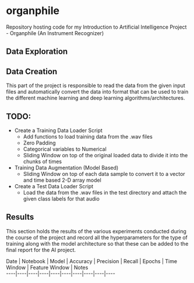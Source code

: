 # organphile
Repository hosting code for my Introduction to Artificial Intelligence Project - Organphile (An Instrument Recognizer)

## Data Exploration


## Data Creation
This part of the project is responsible to read the data from the given input files and automatically convert the data into format that can be used to train the different machine learning and deep learning algorithms/architectures.


## TODO:
 * Create a Training Data Loader Script
   * Add functions to load training data from the .wav files
   * Zero Padding
   * Categorical variables to Numerical
   * Sliding Window on top of the original loaded data to divide it into the chunks of times 
 * Training Data Augmentation (Model Based)
   * Sliding Window on top of each data sample to convert it to a vector and time based 2-D array model
 * Create a Test Data Loader Script
    * Load the data from the .wav files in the test directory and attach the given class labels for that audio
    
## Results

This section holds the results of the various experiments conducted during the course of the project and record all 
the hyperparameters for the type of training along with the model architecture so that these can be added to the 
final report for the AI project.

Date    |    Notebook    |    Model    |    Accuracy    |    Precision    |    Recall    |    Epochs    |    Time 
Window    |    Feature Window    |    Notes    
----|----|----|----|----|----|----|----|----|----
    
